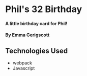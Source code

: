# Phil's 32 Birthday

#### A little birthday card for Phil!

#### By Emma Gerigscott

## Technologies Used

* webpack
* Javascript
